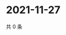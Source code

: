 # 2021-11-27

共 0 条

<!-- BEGIN WEIBO -->
<!-- 最后更新时间 Sat Nov 27 2021 08:47:23 GMT+0800 (China Standard Time) -->

<!-- END WEIBO -->
